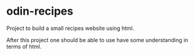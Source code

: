 # odin-recipes

Project to build a small recipes website using html.

After this project one should be able to use have some understanding in terms of html.